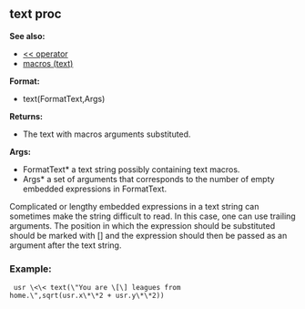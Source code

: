 ## text proc
**See also:**
*   [\<\< operator](/operator/%3c%3c)
*   [macros (text)](/DM/text/macros)
<!-- -->
**Format:**
*   text(FormatText,Args)
<!-- -->
**Returns:**
*   The text with macros arguments substituted.
<!-- -->
**Args:**
*   FormatText* a text string possibly containing text macros.
*   Args* a set of arguments that corresponds to the number of empty
    embedded expressions in FormatText.


Complicated or lengthy embedded expressions in a text string
can sometimes make the string difficult to read. In this case, one can
use trailing arguments. The position in which the expression should be
substituted should be marked with \[\] and the expression should then be
passed as an argument after the text string.
### Example:

```
 usr \<\< text(\"You are \[\] leagues from
home.\",sqrt(usr.x\*\*2 + usr.y\*\*2)) 
```
